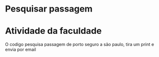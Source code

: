 # Pesquisar passagem

# Atividade da faculdade

O codigo pesquisa passagem de porto seguro a são paulo, tira um print e envia por email